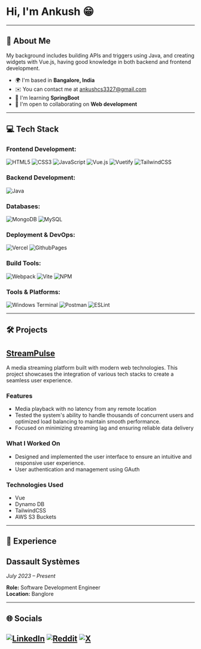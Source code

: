 # Hi, I'm Ankush 😁

---

## 💫 About Me

My background includes building APIs and triggers using Java, and creating widgets with Vue.js, having good knowledge in both backend and frontend development.

- 🌍 I'm based in **Bangalore, India**
- ✉️ You can contact me at [ankushcs3327@gmail.com](mailto:ankushcs3327@gmail.com)
- 🧠 I'm learning **SpringBoot**
- 🤝 I'm open to collaborating on **Web development**

---

## 💻 Tech Stack

### **Frontend Development:**

![HTML5](https://img.shields.io/badge/html5-%23E34F26.svg?style=for-the-badge&logo=html5&logoColor=white)
![CSS3](https://img.shields.io/badge/css3-%231572B6.svg?style=for-the-badge&logo=css3&logoColor=white)
![JavaScript](https://img.shields.io/badge/javascript-%23323330.svg?style=for-the-badge&logo=javascript&logoColor=%23F7DF1E)
![Vue.js](https://img.shields.io/badge/vue.js-%2335495e.svg?style=for-the-badge&logo=vuedotjs&logoColor=%234FC08D)
![Vuetify](https://img.shields.io/badge/Vuetify-1867C0?style=for-the-badge&logo=vuetify&logoColor=AEDDFF)
![TailwindCSS](https://img.shields.io/badge/tailwindcss-%2338B2AC.svg?style=for-the-badge&logo=tailwind-css&logoColor=white)

### **Backend Development:**

![Java](https://img.shields.io/badge/java-%23ED8B00.svg?style=for-the-badge&logo=openjdk&logoColor=white)

### **Databases:**

![MongoDB](https://img.shields.io/badge/MongoDB-%234ea94b.svg?style=for-the-badge&logo=mongodb&logoColor=white)
![MySQL](https://img.shields.io/badge/mysql-%2300000f.svg?style=for-the-badge&logo=mysql&logoColor=white)

### **Deployment & DevOps:**

![Vercel](https://img.shields.io/badge/vercel-%23000000.svg?style=for-the-badge&logo=vercel&logoColor=white)
![GithubPages](https://img.shields.io/badge/github%20pages-121013?style=for-the-badge&logo=github&logoColor=white)

### **Build Tools:**

![Webpack](https://img.shields.io/badge/webpack-%238DD6F9.svg?style=for-the-badge&logo=webpack&logoColor=black)
![Vite](https://img.shields.io/badge/vite-%23646CFF.svg?style=for-the-badge&logo=vite&logoColor=white)
![NPM](https://img.shields.io/badge/NPM-%23CB3837.svg?style=for-the-badge&logo=npm&logoColor=white)

### **Tools & Platforms:**

![Windows Terminal](https://img.shields.io/badge/Windows%20Terminal-%234D4D4D.svg?style=for-the-badge&logo=windows-terminal&logoColor=white)
![Postman](https://img.shields.io/badge/Postman-FF6C37?style=for-the-badge&logo=postman&logoColor=white)
![ESLint](https://img.shields.io/badge/ESLint-4B3263?style=for-the-badge&logo=eslint&logoColor=white)

---

## 🛠️ Projects

## [StreamPulse](https://github.com/ACS-lessgo/StreamPulse)

A media streaming platform built with modern web technologies. This project showcases the integration of various tech stacks to create a seamless user experience.

### Features

- Media playback with no latency from any remote location
- Tested the system's ability to handle thousands of concurrent users and optimized load balancing to maintain smooth performance.
- Focused on minimizing streaming lag and ensuring reliable data delivery

### What I Worked On

- Designed and implemented the user interface to ensure an intuitive and responsive user experience.
- User authentication and management using GAuth

### Technologies Used

- Vue
- Dynamo DB
- TailwindCSS
- AWS S3 Buckets

---

## 💼 Experience

## Dassault Systèmes

*July 2023 – Present*

**Role:** Software Development Engineer  
**Location:** Banglore

---

## 🌐 Socials

[![LinkedIn](https://img.shields.io/badge/LinkedIn-%230077B5.svg?logo=linkedin&logoColor=white)](https://www.linkedin.com/in/ankush-c-s-7b9305241/)
[![Reddit](https://img.shields.io/badge/Reddit-%23FF4500.svg?logo=Reddit&logoColor=white)](https://www.reddit.com/user/Madara_Draco/)
[![X](https://img.shields.io/badge/X-black.svg?logo=X&logoColor=white)](https://twitter.com/_gipsyDang4r)
---
